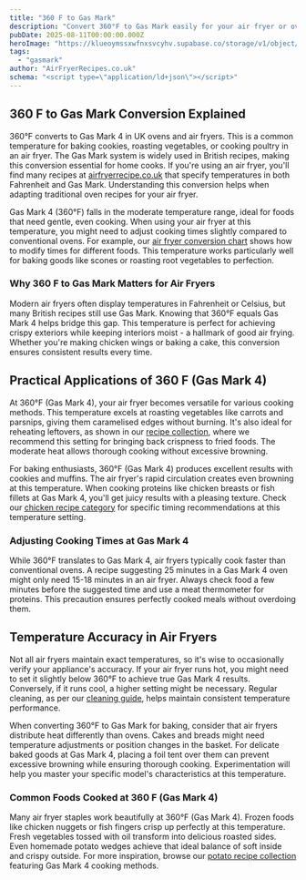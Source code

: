 ```yaml
---
title: "360 F to Gas Mark"
description: "Convert 360°F to Gas Mark easily for your air fryer or oven. Includes tips for baking, roasting, and perfect cooking temperatures."
pubDate: 2025-08-11T00:00:00.000Z
heroImage: "https://klueoymssxwfnxsvcyhv.supabase.co/storage/v1/object/public/md/360-f-to-gas-mark-7486a462.png"
tags:
  - "gasmark"
author: "AirFryerRecipes.co.uk"
schema: "<script type=\"application/ld+json\"></script>"
---
```


<h2>360 F to Gas Mark Conversion Explained</h2>
<p>360°F converts to Gas Mark 4 in UK ovens and air fryers. This is a common temperature for baking cookies, roasting vegetables, or cooking poultry in an air fryer. The Gas Mark system is widely used in British recipes, making this conversion essential for home cooks. If you're using an air fryer, you'll find many recipes at <a href=https://www.airfryerrecipe.co.uk>airfryerrecipe.co.uk</a> that specify temperatures in both Fahrenheit and Gas Mark. Understanding this conversion helps when adapting traditional oven recipes for your air fryer.</p>

<p>Gas Mark 4 (360°F) falls in the moderate temperature range, ideal for foods that need gentle, even cooking. When using your air fryer at this temperature, you might need to adjust cooking times slightly compared to conventional ovens. For example, our <a href=https://www.airfryerrecipe.co.uk/air-fryer-conversion-chart>air fryer conversion chart</a> shows how to modify times for different foods. This temperature works particularly well for baking goods like scones or roasting root vegetables to perfection.</p>

<h3>Why 360 F to Gas Mark Matters for Air Fryers</h3>
<p>Modern air fryers often display temperatures in Fahrenheit or Celsius, but many British recipes still use Gas Mark. Knowing that 360°F equals Gas Mark 4 helps bridge this gap. This temperature is perfect for achieving crispy exteriors while keeping interiors moist - a hallmark of good air frying. Whether you're making chicken wings or baking a cake, this conversion ensures consistent results every time.</p>

<h2>Practical Applications of 360 F (Gas Mark 4)</h2>
<p>At 360°F (Gas Mark 4), your air fryer becomes versatile for various cooking methods. This temperature excels at roasting vegetables like carrots and parsnips, giving them caramelised edges without burning. It's also ideal for reheating leftovers, as shown in our <a href=https://www.airfryerrecipe.co.uk/recipes>recipe collection</a>, where we recommend this setting for bringing back crispness to fried foods. The moderate heat allows thorough cooking without excessive browning.</p>

<p>For baking enthusiasts, 360°F (Gas Mark 4) produces excellent results with cookies and muffins. The air fryer's rapid circulation creates even browning at this temperature. When cooking proteins like chicken breasts or fish fillets at Gas Mark 4, you'll get juicy results with a pleasing texture. Check our <a href=https://www.airfryerrecipe.co.uk/recipe-category/chicken>chicken recipe category</a> for specific timing recommendations at this temperature setting.</p>

<h3>Adjusting Cooking Times at Gas Mark 4</h3>
<p>While 360°F translates to Gas Mark 4, air fryers typically cook faster than conventional ovens. A recipe suggesting 25 minutes in a Gas Mark 4 oven might only need 15-18 minutes in an air fryer. Always check food a few minutes before the suggested time and use a meat thermometer for proteins. This precaution ensures perfectly cooked meals without overdoing them.</p>

<h2>Temperature Accuracy in Air Fryers</h2>
<p>Not all air fryers maintain exact temperatures, so it's wise to occasionally verify your appliance's accuracy. If your air fryer runs hot, you might need to set it slightly below 360°F to achieve true Gas Mark 4 results. Conversely, if it runs cool, a higher setting might be necessary. Regular cleaning, as per our <a href=https://www.airfryerrecipe.co.uk/air-fryer-cleaner>cleaning guide</a>, helps maintain consistent temperature performance.</p>

<p>When converting 360°F to Gas Mark for baking, consider that air fryers distribute heat differently than ovens. Cakes and breads might need temperature adjustments or position changes in the basket. For delicate baked goods at Gas Mark 4, placing a foil tent over them can prevent excessive browning while ensuring thorough cooking. Experimentation will help you master your specific model's characteristics at this temperature.</p>

<h3>Common Foods Cooked at 360 F (Gas Mark 4)</h3>
<p>Many air fryer staples work beautifully at 360°F (Gas Mark 4). Frozen foods like chicken nuggets or fish fingers crisp up perfectly at this temperature. Fresh vegetables tossed with oil transform into delicious roasted sides. Even homemade potato wedges achieve that ideal balance of soft inside and crispy outside. For more inspiration, browse our <a href=https://www.airfryerrecipe.co.uk/recipe-category/potatoes>potato recipe collection</a> featuring Gas Mark 4 cooking methods.</p>